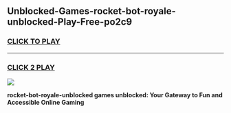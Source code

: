 
## Unblocked-Games-rocket-bot-royale-unblocked-Play-Free-po2c9
<h3>
<a href="https://premium76.site?title=rocket-bot-royale-unblocked&ref=21A">CLICK TO PLAY</a></h3>
<hr>

<h3>
<a href="https://premium76.site?title=rocket-bot-royale-unblocked&ref=21A">CLICK 2 PLAY</a>
  
</h3>

<a href="https://premium76.site?title=rocket-bot-royale-unblocked&ref=21A"><img src="https://clearcache.store/games.png"></a>


**rocket-bot-royale-unblocked games unblocked: Your Gateway to Fun and Accessible Online Gaming**
